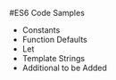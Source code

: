 #ES6 Code Samples
* Constants
* Function Defaults
* Let
* Template Strings
* Additional to be Added
